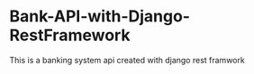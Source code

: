 # Bank-API-with-Django-RestFramework
This is a banking system api created with django rest framwork
